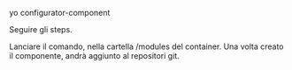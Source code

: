 yo configurator-component

Seguire gli steps.

Lanciare il comando, nella cartella /modules del container. Una volta creato il componente, andrà aggiunto al repositori git.
